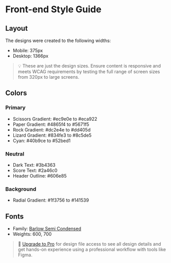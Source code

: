# Front-end Style Guide

## Layout

The designs were created to the following widths:

- Mobile: 375px
- Desktop: 1366px

> 💡 These are just the design sizes. Ensure content is responsive and meets WCAG requirements by testing the full range of screen sizes from 320px to large screens.

## Colors

### Primary

- Scissors Gradient: #ec9e0e to #eca922
- Paper Gradient: #4865f4 to #5671f5
- Rock Gradient: #dc2e4e to #dd405d
- Lizard Gradient: #834fe3 to #8c5de5
- Cyan: #40b9ce to #52bed1

### Neutral

- Dark Text: #3b4363
- Score Text: #2a46c0
- Header Outline: #606e85

### Background

- Radial Gradient: #1f3756 to #141539

## Fonts

- Family: [Barlow Semi Condensed](https://fonts.google.com/specimen/Barlow+Semi+Condensed)
- Weights: 600, 700

> 💎 [Upgrade to Pro](https://www.frontendmentor.io/pro?ref=style-guide) for design file access to see all design details and get hands-on experience using a professional workflow with tools like Figma.
